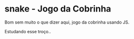 # snake - Jogo da Cobrinha

Bom sem muito o que dizer aqui, jogo da cobrinha usando JS.

Estudando esse troço..
